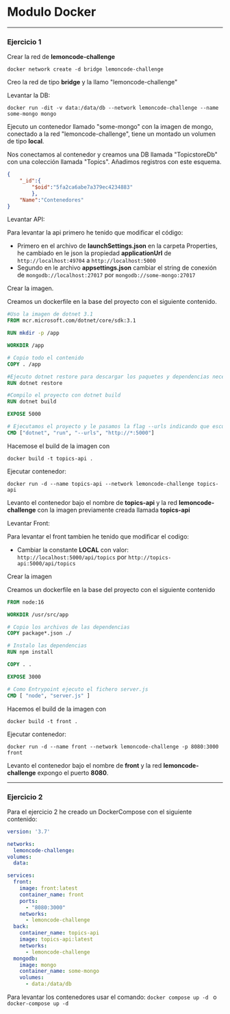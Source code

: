 # Modulo Docker

---

### Ejercicio 1

Crear la red de **lemoncode-challenge**

`
docker network create -d bridge lemoncode-challenge
`

Creo la red de tipo **bridge** y la llamo "lemoncode-challenge"

Levantar la DB:

`
docker run -dit -v data:/data/db --network lemoncode-challenge --name some-mongo mongo
`

Ejecuto un contenedor llamado "some-mongo" con la imagen de mongo, conectado a la red "lemoncode-challenge", tiene un montado un volumen de tipo **local**.

Nos conectamos al contenedor y creamos una DB llamada "TopicstoreDb" con una colección llamada "Topics".
Añadimos registros con este esquema.

```json
{
    "_id":{
        "$oid":"5fa2ca6abe7a379ec4234883"
        },
    "Name":"Contenedores"
}
```

Levantar API:

Para levantar la api primero he tenido que modificar el código:

- Primero en el archivo de **launchSettings.json** en la carpeta Properties, he cambiado en le json la propiedad **applicationUrl** de `http://localhost:49704` a `http://localhost:5000`
- Segundo en le archivo **appsettings.json** cambiar el string de conexión de `mongodb://localhost:27017` por `mongodb://some-mongo:27017`

Crear la imagen.

Creamos un dockerfile en la base del proyecto con el siguiente contenido.

```Dockerfile
#Uso la imagen de dotnet 3.1
FROM mcr.microsoft.com/dotnet/core/sdk:3.1

RUN mkdir -p /app

WORKDIR /app

# Copio todo el contenido
COPY . /app

#Ejecuto dotnet restore para descargar los paquetes y dependencias necesarias
RUN dotnet restore

#Compilo el proyecto con dotnet build
RUN dotnet build

EXPOSE 5000

# Ejecutamos el proyecto y le pasamos la flag --urls indicando que escuche desde todas las solicitudes
CMD ["dotnet", "run", "--urls", "http://*:5000"]
```

Hacemose el build de la imagen con 

`
docker build -t topics-api .
`

Ejecutar contenedor:

`
docker run -d --name topics-api --network lemoncode-challenge topics-api
`

Levanto el contenedor bajo el nombre de **topics-api** y la red **lemoncode-challenge** con la imagen previamente creada llamada **topics-api**

Levantar Front:

Para levantar el front tambien he tenido que modificar el codigo:

- Cambiar la constante **LOCAL** con valor: `http://localhost:5000/api/topics` por `http://topics-api:5000/api/topics`

Crear la imagen

Creamos un dockerfile en la base del proyecto con el siguiente contenido

```Dockerfile
FROM node:16

WORKDIR /usr/src/app

# Copio los archivos de las dependencias
COPY package*.json ./

# Instalo las dependencias
RUN npm install

COPY . .

EXPOSE 3000

# Como Entrypoint ejecuto el fichero server.js
CMD [ "node", "server.js" ]
```

Hacemos el build de la imagen con

`
docker build -t front .
`

Ejecutar contenedor:

`
docker run -d --name front --network lemoncode-challenge -p 8080:3000 front
`

Levanto el contenedor bajo el nombre de **front** y la red **lemoncode-challenge** expongo el puerto **8080**. 

---

### Ejercicio 2

Para el ejercicio 2 he creado un DockerCompose con el siguiente contenido:

```yaml
version: '3.7'

networks:
  lemoncode-challenge:
volumes:
  data:

services:
  front:
    image: front:latest
    container_name: front
    ports:
      - "8080:3000"
    networks:
      - lemoncode-challenge
  back:
    container_name: topics-api
    image: topics-api:latest
    networks:
      - lemoncode-challenge
  mongodb:
    image: mongo
    container_name: some-mongo
    volumes:
      - data:/data/db
```

Para levantar los contenedores usar el comando:
`
docker compose up -d 
` o `docker-compose up -d `